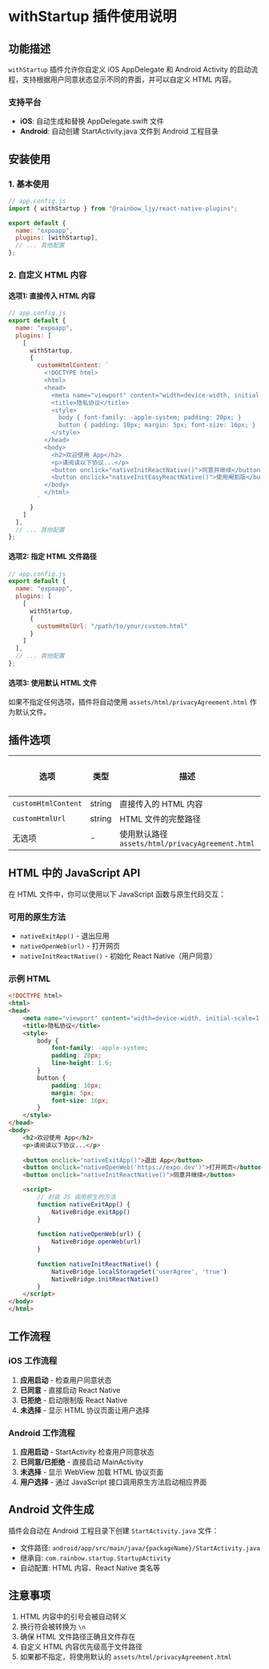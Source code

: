 # withStartup 插件使用说明

## 功能描述

`withStartup` 插件允许你自定义 iOS AppDelegate 和 Android Activity 的启动流程，支持根据用户同意状态显示不同的界面，并可以自定义 HTML 内容。

### 支持平台
- **iOS**: 自动生成和替换 AppDelegate.swift 文件
- **Android**: 自动创建 StartActivity.java 文件到 Android 工程目录

## 安装使用

### 1. 基本使用

```javascript
// app.config.js
import { withStartup } from "@rainbow_ljy/react-native-plugins";

export default {
  name: "expoapp",
  plugins: [withStartup],
  // ... 其他配置
};
```

### 2. 自定义 HTML 内容

#### 选项1: 直接传入 HTML 内容

```javascript
// app.config.js
export default {
  name: "expoapp",
  plugins: [
    [
      withStartup,
      {
        customHtmlContent: `
          <!DOCTYPE html>
          <html>
          <head>
            <meta name="viewport" content="width=device-width, initial-scale=1.0">
            <title>隐私协议</title>
            <style>
              body { font-family: -apple-system; padding: 20px; }
              button { padding: 10px; margin: 5px; font-size: 16px; }
            </style>
          </head>
          <body>
            <h2>欢迎使用 App</h2>
            <p>请阅读以下协议...</p>
            <button onclick="nativeInitReactNative()">同意并继续</button>
            <button onclick="nativeInitEasyReactNative()">使用阉割版</button>
          </body>
          </html>
        `
      }
    ]
  ],
  // ... 其他配置
};
```

#### 选项2: 指定 HTML 文件路径

```javascript
// app.config.js
export default {
  name: "expoapp",
  plugins: [
    [
      withStartup,
      {
        customHtmlUrl: "/path/to/your/custom.html"
      }
    ]
  ],
  // ... 其他配置
};
```

#### 选项3: 使用默认 HTML 文件

如果不指定任何选项，插件将自动使用 `assets/html/privacyAgreement.html` 作为默认文件。

## 插件选项

| 选项 | 类型 | 描述 | 默认值 |
|------|------|------|--------|
| `customHtmlContent` | string | 直接传入的 HTML 内容 | - |
| `customHtmlUrl` | string | HTML 文件的完整路径 | - |
| 无选项 | - | 使用默认路径 `assets/html/privacyAgreement.html` | - |

## HTML 中的 JavaScript API

在 HTML 文件中，你可以使用以下 JavaScript 函数与原生代码交互：

### 可用的原生方法

- `nativeExitApp()` - 退出应用
- `nativeOpenWeb(url)` - 打开网页
- `nativeInitReactNative()` - 初始化 React Native（用户同意）

### 示例 HTML

```html
<!DOCTYPE html>
<html>
<head>
    <meta name="viewport" content="width=device-width, initial-scale=1.0">
    <title>隐私协议</title>
    <style>
        body { 
            font-family: -apple-system; 
            padding: 20px; 
            line-height: 1.6; 
        }
        button { 
            padding: 10px; 
            margin: 5px; 
            font-size: 16px; 
        }
    </style>
</head>
<body>
    <h2>欢迎使用 App</h2>
    <p>请阅读以下协议...</p>
    
    <button onclick="nativeExitApp()">退出 App</button>
    <button onclick="nativeOpenWeb('https://expo.dev')">打开网页</button>
    <button onclick="nativeInitReactNative()">同意并继续</button>

    <script>
        // 封装 JS 调用原生的方法
        function nativeExitApp() {
            NativeBridge.exitApp()
        }
        
        function nativeOpenWeb(url) {
            NativeBridge.openWeb(url)
        }
        
        function nativeInitReactNative() {
            NativeBridge.localStorageSet('userAgree', 'true')
            NativeBridge.initReactNative()
        }
    </script>
</body>
</html>
```

## 工作流程

### iOS 工作流程
1. **应用启动** - 检查用户同意状态
2. **已同意** - 直接启动 React Native
3. **已拒绝** - 启动限制版 React Native
4. **未选择** - 显示 HTML 协议页面让用户选择

### Android 工作流程
1. **应用启动** - StartActivity 检查用户同意状态
2. **已同意/已拒绝** - 直接启动 MainActivity
3. **未选择** - 显示 WebView 加载 HTML 协议页面
4. **用户选择** - 通过 JavaScript 接口调用原生方法启动相应界面

## Android 文件生成

插件会自动在 Android 工程目录下创建 `StartActivity.java` 文件：
- 文件路径: `android/app/src/main/java/{packageName}/StartActivity.java`
- 继承自: `com.rainbow.startup.StartupActivity`
- 自动配置: HTML 内容、React Native 类名等

## 注意事项

1. HTML 内容中的引号会被自动转义
2. 换行符会被转换为 `\n`
3. 确保 HTML 文件路径正确且文件存在
4. 自定义 HTML 内容优先级高于文件路径
5. 如果都不指定，将使用默认的 `assets/html/privacyAgreement.html`
